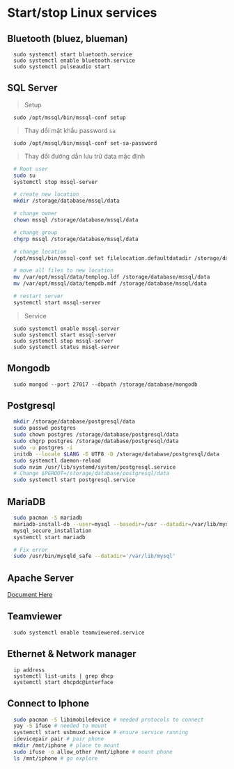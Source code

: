 # Start/stop Linux services

## Bluetooth (bluez, blueman)

```
  sudo systemctl start bluetooth.service
  sudo systemctl enable bluetooth.service
  sudo systemctl pulseaudio start
```

## SQL Server

> Setup

```
  sudo /opt/mssql/bin/mssql-conf setup
```

> Thay dổi mật khẩu password `sa`

```
  sudo /opt/mssql/bin/mssql-conf set-sa-password
```

> Thay đổi đường dẫn lưu trữ data mặc định

```sh
  # Root user
  sudo su
  systemctl stop mssql-server

  # create new location
  mkdir /storage/database/mssql/data

  # change owner
  chown mssql /storage/database/mssql/data

  # change group
  chgrp mssql /storage/database/mssql/data

  # change location
  /opt/mssql/bin/mssql-conf set filelocation.defaultdatadir /storage/database/mssql/data

  # move all files to new location
  mv /var/opt/mssql/data/templog.ldf /storage/database/mssql/data
  mv /var/opt/mssql/data/tempdb.mdf /storage/database/mssql/data

  # restart server
  systemctl start mssql-server
```

> Service

```
  sudo systemctl enable mssql-server
  sudo systemctl start mssql-server
  sudo systemctl stop mssql-server
  sudo systemctl status mssql-server
```

## Mongodb

```
  sudo mongod --port 27017 --dbpath /storage/database/mongodb
```

## Postgresql

```sh
  mkdir /storage/database/postgresql/data
  sudo passwd postgres
  sudo chown postgres /storage/database/postgresql/data
  sudo chgrp postgres /storage/database/postgresql/data
  sudo -u postgres -i
  initdb --locale $LANG -E UTF8 -D /storage/database/postgresql/data
  sudo systemctl daemon-reload
  sudo nvim /usr/lib/systemd/system/postgresql.service
  # Change $PGROOT=/storage/database/postgresql/data
  sudo systemctl start postgresql.service
```

## MariaDB

```sh
  sudo pacman -S mariadb
  mariadb-install-db --user=mysql --basedir=/usr --datadir=/var/lib/mysql
  mysql_secure_installation
  systemctl start mariadb

  # Fix error
  sudo /usr/bin/mysqld_safe --datadir='/var/lib/mysql'
```

## Apache Server

[Document Here](../services/apache-php.md)

## Teamviewer

```
  sudo systemctl enable teamviewered.service
```

## Ethernet & Network manager

```
  ip address
  systemctl list-units | grep dhcp
  systemctl start dhcpdc@interface
```

## Connect to Iphone

```sh
  sudo pacman -S libimobiledevice # needed protocols to connect
  yay -S ifuse # needed to mount
  systemctl start usbmuxd.service # ensure service running
  idevicepair pair # pair phone
  mkdir /mnt/iphone # place to mount
  sudo ifuse -o allow_other /mnt/iphone # mount phone
  ls /mnt/iphone # go explore
```
